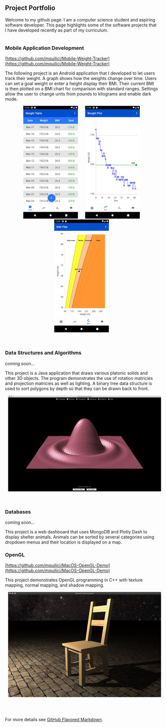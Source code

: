 ## Project Portfolio
 
Welcome to my github page. I am a computer science student and aspiring software developer. This page highlights some of the software projects that I have developed recently as part of my curriculum.<br/><br/>

### Mobile Application Development
[https://github.com/mquilici/Mobile-Weight-Tracker](https://github.com/mquilici/Mobile-Weight-Tracker)

The following project is an Android application that I developed to let users track their weight. A graph shows how the weights change over time. Users can set a goal weight or enter a height display their BMI. Their current BMI is then plotted on a BMI chart for comparison with standard ranges. Settings allow the user to change units from pounds to kilograms and enable dark mode.

<p align="center"><a href="https://github.com/mquilici/Mobile-Weight-Tracker">
     <img src="/images/Weight_Tracker_Table.jpeg" alt="alt text" width="180px" hspace="10">
     <img src="/images/Weight_Tracker_Plot.jpeg" alt="alt text" width="180px" hspace="10">
     <img src="/images/Weight_Tracker_BMI.jpeg" alt="alt text" width="180px" hspace="10">
</a></p>
<br/>

### Data Structures and Algorithms
<p> coming soon... </p>
This project is a Java application that draws various platonic solids and other 3D objects. The program demonstrates the use of rotation matricies and projection matricies as well as lighting. A binary tree data structure is used to sort polygons by depth so that they can be drawn back to front.

<p align="center">
     <img src="/images/Shapes_Sync.jpg" alt="alt text" width="610px" hspace="10">
</p>
<br/>

### Databases
<p> coming soon... </p>
This project is a web dashboard that uses MongoDB and Plotly Dash to display shelter animals. Animals can be sorted by several categories using dropdown menus and their location is displayed on a map.

<br/>

### OpenGL
[https://github.com/mquilici/MacOS-OpenGL-Demo](https://github.com/mquilici/MacOS-OpenGL-Demo)

This project demonstrates OpenGL programming in C++ with texture mapping, normal mapping, and shadow mapping.

<p align="center">
     <img src="/images/OpenGL.jpg" alt="alt text" width="610px" hspace="10">
</p>

<br/>

<br/>

For more details see [GitHub Flavored Markdown](https://guides.github.com/features/mastering-markdown/).
